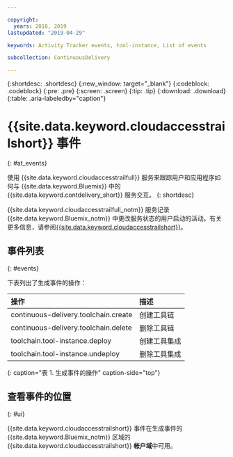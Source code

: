 ```yaml
---

copyright:
  years: 2018, 2019
lastupdated: "2019-04-29"

keywords: Activity Tracker events, tool-instance, List of events

subcollection: ContinuousDelivery

---
```


{:shortdesc: .shortdesc}
{:new_window: target="_blank"}
{:codeblock: .codeblock}
{:pre: .pre}
{:screen: .screen}
{:tip: .tip}
{:download: .download}
{:table: .aria-labeledby="caption"}

<!-- Name your file `at-events.md` and include it in the Reference nav group in your toc file. -->

# {{site.data.keyword.cloudaccesstrailshort}} 事件
{: #at_events}

使用 {{site.data.keyword.cloudaccesstrailfull}} 服务来跟踪用户和应用程序如何与 {{site.data.keyword.Bluemix}} 中的 {{site.data.keyword.contdelivery_short}} 服务交互。
{: shortdesc}

{{site.data.keyword.cloudaccesstrailfull_notm}} 服务记录 {{site.data.keyword.Bluemix_notm}} 中更改服务状态的用户启动的活动。有关更多信息，请参阅[{{site.data.keyword.cloudaccesstrailshort}}](/docs/services/cloud-activity-tracker?topic=cloud-activity-tracker-getting-started)。


<!-- You can create different sections to group events by area. -->

## 事件列表
{: #events}

下表列出了生成事件的操作：

|操作|描述| 
|:-----------------|:-----------------|
| continuous-delivery.toolchain.create |创建工具链| 
| continuous-delivery.toolchain.delete |删除工具链|
| toolchain.tool-instance.deploy |创建工具集成|
| toolchain.tool-instance.undeploy |删除工具集成|
{: caption="表 1. 生成事件的操作" caption-side="top"}

## 查看事件的位置
{: #ui}

<!-- Option 2: Add the following sentence if your service sends events to the account domain. -->

{{site.data.keyword.cloudaccesstrailshort}} 事件在生成事件的 {{site.data.keyword.Bluemix_notm}} 区域的 {{site.data.keyword.cloudaccesstrailshort}} **帐户域**中可用。
